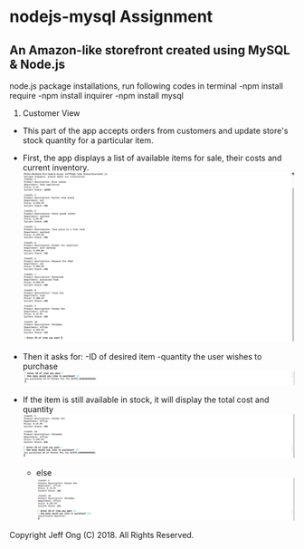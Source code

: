# nodejs-mysql Assignment 
## An Amazon-like storefront created using MySQL & Node.js 

node.js package installations, run following codes in terminal
-npm install require
-npm install inquirer
-npm install mysql

1. Customer View 
- This part of the app accepts orders from customers and update store's stock quantity for a particular item.

- First, the app displays a list of available items for sale, their costs and current inventory.
![alt text](https://github.com/JeffONGPH/nodejs-mysql/blob/master/screenshots/item%20List.png)

- Then it asks for: 
    -ID of desired item 
    -quantity the user wishes to purchase 
    ![alt text](https://github.com/JeffONGPH/nodejs-mysql/blob/master/screenshots/questions.png)
    
- If the item is still available in stock, it will display the total cost and quantity 
![alt text](https://github.com/JeffONGPH/nodejs-mysql/blob/master/screenshots/purchase-succesful.png)
    - else 
    ![alt text](https://github.com/JeffONGPH/nodejs-mysql/blob/master/screenshots/insufficient-quantity.png)
    
Copyright
Jeff Ong (C) 2018. All Rights Reserved.
